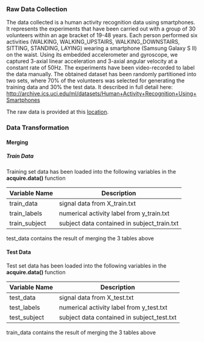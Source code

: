 ### Raw Data Collection
The data collected is a human activity recognition data using smartphones. It represents the experiments that have been carried out with a group of 30 volunteers within an age bracket of 19-48 years. Each person performed six activities (WALKING, WALKING_UPSTAIRS, WALKING_DOWNSTAIRS, SITTING, STANDING, LAYING) wearing a smartphone (Samsung Galaxy S II) on the waist. Using its embedded accelerometer and gyroscope, we captured 3-axial linear acceleration and 3-axial angular velocity at a constant rate of 50Hz. The experiments have been video-recorded to label the data manually. The obtained dataset has been randomly partitioned into two sets, where 70% of the volunteers was selected for generating the training data and 30% the test data. 
It described in full detail here: http://archive.ics.uci.edu/ml/datasets/Human+Activity+Recognition+Using+Smartphones

The raw data is provided at this
[location](https://d396qusza40orc.cloudfront.net/getdata%2Fprojectfiles%2FUCI%20HAR%20Dataset.zip). 

### Data Transformation
#### Merging
##### Train Data
Training set data has been loaded into the following variables in the **acquire.data()** function

Variable Name | Description 
------------  | -------------
train_data    | signal data from X_train.txt
train_labels  | numerical activity label from y_train.txt
train_subject | subject data contained in subject_train.txt

test_data contains the result of merging the 3 tables above


#### Test Data
Test set data has been loaded into the following variables in the **acquire.data()** function

Variable Name | Description 
------------  | -------------
test_data    | signal data from X_test.txt
test_labels  | numerical activity label from y_test.txt
test_subject | subject data contained in subject_test.txt

train_data contains the result of merging the 3 tables above

